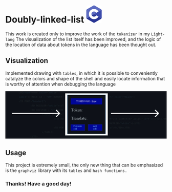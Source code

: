 # Doubly-linked-list ![c](https://raw.githubusercontent.com/Mchl-krpch/Doubly-linked-list/0e5e5aa81aa5ad812036397ebd1e786ce6d94cd3/viz/c.svg)
This work is created only to improve the work of the `tokenizer` in my `Light-lang` The visualization of the list itself has been improved, and the logic of the location of data about tokens in the language has been thought out.

## Visualization
Implemented drawing with `tables`, in which it is possible to conveniently catalyze the colors and shape of the shell and easily locate information that is worthy of attention when debugging the language

![sample](https://raw.githubusercontent.com/Mchl-krpch/Doubly-linked-list/main/viz/token-cell2.jpg)

## Usage
This project is extremely small, the only new thing that can be emphasized is the `graphviz` library with its `tables` and `hash functions.`

### Thanks! Have a good day!

